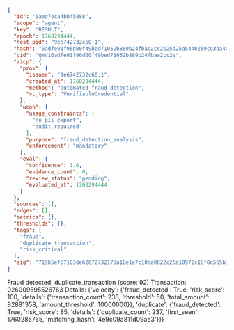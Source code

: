 ```json
{
  "id": "0aed7eca4bb45888",
  "scope": "agent",
  "key": "RESULT",
  "epoch": 1760294444,
  "host_pid": "9e6742732c60:1",
  "hash": "6adfe91f96d00f49bed71052b889b24fbae2cc2e25d25a5440259ce3aa406cac",
  "cid": "QmV16adfe91f96d00f49bed71052b889b24fbae2cc2e",
  "aicp": {
    "prov": {
      "issuer": "9e6742732c60:1",
      "created_at": 1760294444,
      "method": "automated_fraud_detection",
      "vc_type": "VerifiableCredential"
    },
    "ucon": {
      "usage_constraints": [
        "no_pii_export",
        "audit_required"
      ],
      "purpose": "fraud_detection_analysis",
      "enforcement": "mandatory"
    },
    "eval": {
      "confidence": 1.0,
      "evidence_count": 0,
      "review_status": "pending",
      "evaluated_at": 1760294444
    }
  },
  "sources": [],
  "edges": [],
  "metrics": {},
  "thresholds": {},
  "tags": [
    "fraud",
    "duplicate_transaction",
    "risk_critical"
  ],
  "sig": "719b5ef67103de62672732173a18e1e7c10da0822c26a10972c18f8c565b3e3e"
}
```

Fraud detected: duplicate_transaction (score: 92)
Transaction: 026009595526763
Details: {'velocity': {'fraud_detected': True, 'risk_score': 100, 'details': {'transaction_count': 238, 'threshold': 50, 'total_amount': 82881358, 'amount_threshold': 10000000}}, 'duplicate': {'fraud_detected': True, 'risk_score': 85, 'details': {'duplicate_count': 237, 'first_seen': 1760285765, 'matching_hash': '4e9c09a811d09ae3'}}}